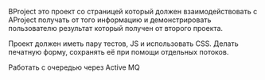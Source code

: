 BProject это проект со страницей который должен взаимодействовать с 
AProject получать от того информацию и демонстрировать пользователю результат 
который получен от второго проекта. 

Проект должен иметь пару тестов, JS и использовать CSS.
Делать печатную форму, сохранять её при помощи отдельных потоков. 

Работать с очередью через Active MQ
